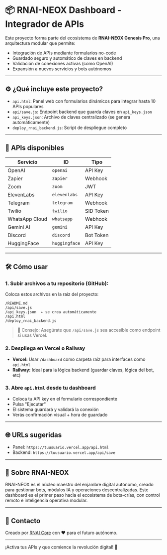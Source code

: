 # 📦 RNAI-NEOX Dashboard - Integrador de APIs

Este proyecto forma parte del ecosistema de **RNAI-NEOX Genesis Pro**, una arquitectura modular que permite:

- Integración de APIs mediante formularios no-code
- Guardado seguro y automático de claves en backend
- Validación de conexiones activas (como OpenAI)
- Expansión a nuevos servicios y bots autónomos

---

## ⚙️ ¿Qué incluye este proyecto?

- `api.html`: Panel web con formularios dinámicos para integrar hasta 10 APIs populares
- `api/save.js`: Endpoint backend que guarda claves en `api_keys.json`
- `api_keys.json`: Archivo de claves centralizado (se genera automáticamente)
- `deploy_rnai_backend.js`: Script de despliegue completo

---

## 🔌 APIs disponibles

| Servicio        | ID           | Tipo      |
|----------------|--------------|-----------|
| OpenAI         | `openai`     | API Key   |
| Zapier         | `zapier`     | Webhook   |
| Zoom           | `zoom`       | JWT       |
| ElevenLabs     | `elevenlabs` | API Key   |
| Telegram       | `telegram`   | Webhook   |
| Twilio         | `twilio`     | SID Token |
| WhatsApp Cloud | `whatsapp`   | Webhook   |
| Gemini AI      | `gemini`     | API Key   |
| Discord        | `discord`    | Bot Token |
| HuggingFace    | `huggingface`| API Key   |

---

## 🛠 Cómo usar

### 1. Subir archivos a tu repositorio (GitHub):

Coloca estos archivos en la raíz del proyecto:

```
/README.md
/api/save.js
/api_keys.json  ← se crea automáticamente
/api.html
/deploy_rnai_backend.js
```

> 📌 Consejo: Asegúrate que `/api/save.js` sea accesible como endpoint si usas Vercel.

### 2. Despliega en Vercel o Railway

- **Vercel:** Usar `/dashboard` como carpeta raíz para interfaces como `api.html`
- **Railway:** Ideal para la lógica backend (guardar claves, lógica del bot, etc)

### 3. Abre `api.html` desde tu dashboard

- Coloca tu API key en el formulario correspondiente
- Pulsa "Ejecutar"
- El sistema guardará y validará la conexión
- Verás confirmación visual + hora de guardado

---

## 🌐 URLs sugeridas

- Panel: `https://tuusuario.vercel.app/api.html`
- Backend: `https://tuusuario.vercel.app/api/save`

---

## 🧠 Sobre RNAI-NEOX

RNAI-NEOX es el núcleo maestro del enjambre digital autónomo, creado para gestionar bots, módulos IA y operaciones descentralizadas. Este dashboard es el primer paso hacia el ecosistema de bots-crías, con control remoto e inteligencia operativa modular.

---

## 📩 Contacto

Creado por [RNAI Core](mailto:genesis.rnai@gmail.com) con ❤️ para el futuro autónomo.

---

¡Activa tus APIs y que comience la revolución digital! 🚀

